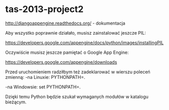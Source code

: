 tas-2013-project2
=================

http://djangoappengine.readthedocs.org/ - dokumentacja

Aby wszystko poprawnie działało, musisz zainstalować jeszcze PIL:

https://developers.google.com/appengine/docs/python/images/installingPIL

Oczywiście musisz jeszcze pamiętać o Google App Engine:

https://developers.google.com/appengine/downloads


Przed uruchomieniem radziłbym też zadeklarować w wierszu poleceń zmienną:
-na Linuxie:
PYTHONPATH=.

-na Windowsie:
set PYTHONPATH=.

Dzięki temu Python będzie szukał wymaganych modułów w katalogu bieżącym.
